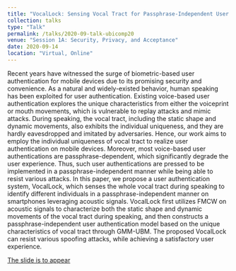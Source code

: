 ```yaml
---
title: "VocalLock: Sensing Vocal Tract for Passphrase-Independent User Authentication Leveraging Acoustic Signals on Smartphones"
collection: talks
type: "Talk"
permalink: /talks/2020-09-talk-ubicomp20
venue: "Session 1A: Security, Privacy, and Acceptance"
date: 2020-09-14
location: "Virtual, Online"
---
```


Recent years have witnessed the surge of biometric-based user authentication for mobile devices due to its promising security and convenience. As a natural and widely-existed behavior, human speaking has been exploited for user authentication. Existing voice-based user authentication explores the unique characteristics from either the voiceprint or mouth movements, which is vulnerable to replay attacks and mimic attacks. During speaking, the vocal tract, including the static shape and dynamic movements, also exhibits the individual uniqueness, and they are hardly eavesdropped and imitated by adversaries. Hence, our work aims to employ the individual uniqueness of vocal tract to realize user authentication on mobile devices. Moreover, most voice-based user authentications are passphrase-dependent, which significantly degrade the user experience. Thus, such user authentications are pressed to be implemented in a passphrase-independent manner while being able to resist various attacks. In this paper, we propose a user authentication system, VocalLock, which senses the whole vocal tract during speaking to identify different individuals in a passphrase-independent manner on smartphones leveraging acoustic signals. VocalLock first utilizes FMCW on acoustic signals to characterize both the static shape and dynamic movements of the vocal tract during speaking, and then constructs a passphrase-independent user authentication model based on the unique characteristics of vocal tract through GMM-UBM. The proposed VocalLock can resist various spoofing attacks, while achieving a satisfactory user experience. 

[The slide is to appear](http://lynnlilu.github.io/files/UbiComp20.pdf)

